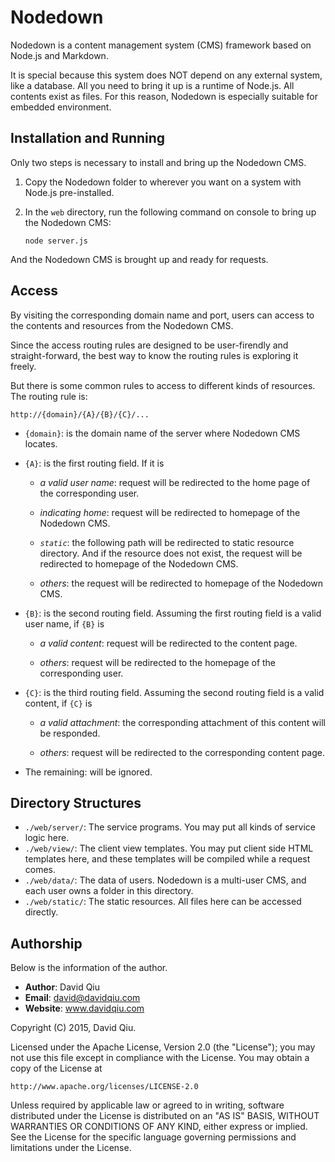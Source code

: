 # Nodedown

Nodedown is a content management system (CMS) framework 
based on Node.js and Markdown.

It is special because this system does NOT depend on any 
external system, like a database. All you need to bring 
it up is a runtime of Node.js. All contents exist as 
files. For this reason, Nodedown is especially suitable 
for embedded environment.


## Installation and Running

Only two steps is necessary to install and bring up the 
Nodedown CMS.

1. Copy the Nodedown folder to wherever you want on a system 
   with Node.js pre-installed.

2. In the `web` directory, run the following command on 
   console to bring up the Nodedown CMS:
    
    `node server.js`
    
And the Nodedown CMS is brought up and ready for requests.


## Access

By visiting the corresponding domain name and port, users can 
access to the contents and resources from the Nodedown CMS. 

Since the access routing rules are designed to be user-firendly 
and straight-forward, the best way to know the routing rules is 
exploring it freely.

But there is some common rules to access to different kinds of 
resources. The routing rule is: 
  
  `http://{domain}/{A}/{B}/{C}/...`
  
 * `{domain}`: is the domain name of the server where Nodedown 
               CMS locates.
 
 * `{A}`: is the first routing field. If it is 
   
   - _a valid user name_: request will be redirected to the home 
                          page of the corresponding user.
   
   - _indicating home_: request will be redirected to homepage 
                        of the Nodedown CMS.
                        
   - _`static`_: the following path will be redirected to static 
                 resource directory. And if the resource does not 
                 exist, the request will be redirected to 
                 homepage of the Nodedown CMS.
                 
   - _others_: the request will be redirected to homepage of the 
               Nodedown CMS.
                 
 * `{B}`: is the second routing field. Assuming the first routing 
          field is a valid user name, if `{B}` is 
  
   - _a valid content_: request will be redirected to the content 
                        page.
                        
   - _others_: request will be redirected to the homepage of the 
               corresponding user.
               
 * `{C}`: is the third routing field. Assuming the second routing 
          field is a valid content, if `{C}` is 
          
   - _a valid attachment_: the corresponding attachment of this 
                           content will be responded.
                           
   - _others_: request will be redirected to the corresponding 
               content page.
               
 * The remaining: will be ignored.


## Directory Structures

 * `./web/server/`: The service programs. You may put all 
                    kinds of service logic here.
 * `./web/view/`: The client view templates. You may put 
                  client side HTML templates here, and 
                  these templates will be compiled while a 
                  request comes.
 * `./web/data/`: The data of users. Nodedown is a multi-user 
                  CMS, and each user owns a folder in this 
                  directory.
 * `./web/static/`: The static resources. All files here can 
                    be accessed directly.


## Authorship

Below is the information of the author.

 * __Author__: David Qiu
 * __Email__: david@davidqiu.com
 * __Website__: www.davidqiu.com
 
Copyright (C) 2015, David Qiu.

Licensed under the Apache License, Version 2.0 (the "License");
you may not use this file except in compliance with the License.
You may obtain a copy of the License at

    http://www.apache.org/licenses/LICENSE-2.0

Unless required by applicable law or agreed to in writing, software
distributed under the License is distributed on an "AS IS" BASIS,
WITHOUT WARRANTIES OR CONDITIONS OF ANY KIND, either express or implied.
See the License for the specific language governing permissions and
limitations under the License.
